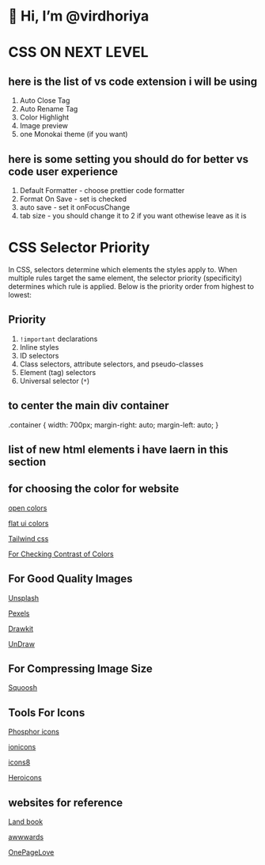 # 👋 Hi, I’m @virdhoriya

# CSS ON NEXT LEVEL

## here is the list of vs code extension i will be using

1. Auto Close Tag
2. Auto Rename Tag
3. Color Highlight
4. Image preview
5. one Monokai theme (if you want)

## here is some setting you should do for better vs code user experience

1. Default Formatter - choose prettier code formatter
2. Format On Save - set is checked
3. auto save - set it onFocusChange
4. tab size - you should change it to 2 if you want othewise leave as it is

# CSS Selector Priority

In CSS, selectors determine which elements the styles apply to. When multiple rules target the same element, the selector priority (specificity) determines which rule is applied. Below is the priority order from highest to lowest:

## Priority

1. `!important` declarations
2. Inline styles
3. ID selectors
4. Class selectors, attribute selectors, and pseudo-classes
5. Element (tag) selectors
6. Universal selector (`*`)


## to center the main div container

.container {
  width: 700px;
  margin-right: auto;
  margin-left: auto;
}

## list of new html elements i have laern in this section

<section></section>
<blockquote></blockquote>
<figure></figure>


## for choosing the color for website


[open colors](https://yeun.github.io/open-color/)

[flat ui colors](https://flatuicolors.com/)

[Tailwind css](https://tailwindcss.com/docs/customizing-colors)

[For Checking Contrast of Colors](https://coolors.co/contrast-checker/495057-ffffff)

## For Good Quality Images

[Unsplash](https://unsplash.com/)

[Pexels](https://www.pexels.com/)

[Drawkit](https://www.drawkit.com/)

[UnDraw](https://www.google.com)

## For Compressing Image Size

[Squoosh](https://squoosh.app/)

## Tools For Icons

[Phosphor icons](https://phosphoricons.com/)

[ionicons](https://ionic.io/ionicons/v4)

[icons8](https://icons8.com/icons)

[Heroicons](https://heroicons.com/)

## websites for reference

[Land book](https://land-book.com/)

[awwwards](https://www.awwwards.com/)

[OnePageLove](https://onepagelove.com/)